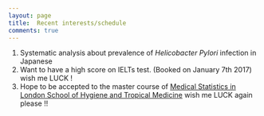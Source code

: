 ```yaml
---
layout: page
title:  Recent interests/schedule
comments: true
---
```


1. Systematic analysis about prevalence of *Helicobacter Pylori* infection in Japanese
2. Want to have a high score on IELTs test. (Booked on January 7th 2017) wish me LUCK !
3. Hope to be accepted to the master course of [Medical Statistics in London School of Hygiene and Tropical Medicine](http://www.lshtm.ac.uk/study/masters/msms.html) wish me LUCK again please !! 
